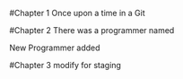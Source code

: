 #Chapter 1
Once upon a time in a Git

#Chapter 2
There was a programmer named

New Programmer added

#Chapter 3
modify for staging